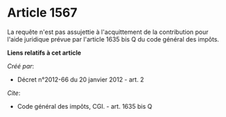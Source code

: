 # Article 1567

La requête n'est pas assujettie à l'acquittement de la contribution pour l'aide juridique prévue par l'article 1635 bis Q du
code général des impôts.

**Liens relatifs à cet article**

_Créé par_:

  - Décret n°2012-66 du 20 janvier 2012 - art. 2

_Cite_:

  - Code général des impôts, CGI. - art. 1635 bis Q
